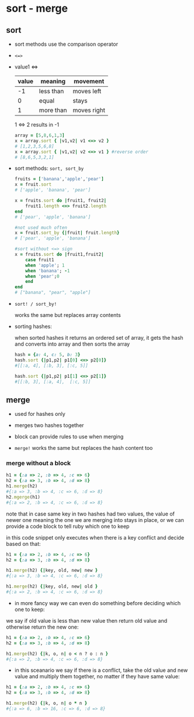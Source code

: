 # sort - merge

## sort

- sort methods use the comparison operator

- `<=>`

- value1 <=>
  
  | value | meaning   | movement    |
  | ----- | --------- | ----------- |
  | -1    | less than | moves left  |
  | 0     | equal     | stays       |
  | 1     | more than | moves right |
  
  1 <=> 2 results in -1
  
  ```ruby
  array = [5,8,6,1,3]
  x = array.sort { |v1,v2| v1 <=> v2 }
  # [1,2,3,5,6,8]
  x = array.sort { |v1,v2| v2 <=> v1 } #reverse order
  # [8,6,5,3,2,1]
  ```

- sort methods: `sort, sort_by`
  
  ```ruby
  fruits = ['banana','apple','pear']
  x = fruit.sort
  # ['apple', 'banana', 'pear']
  
  x = fruits.sort do |fruit1, fruit2|
      fruit1.length <=> fruit2.length
  end
  # ['pear', 'apple', 'banana']
  
  #not used much often
  x = fruit.sort_by {|fruit| fruit.length}
  # ['pear', 'apple', 'banana']
  
  #sort without <=> sign
  x = fruits.sort do |fruit1,fruit2|
      case fruit1
      when 'apple'; 1
      when 'banana'; -1
      when 'pear';0
      end
  end
  # ["banana", "pear", "apple"]
  ```

- `sort! / sort_by!`
  
  works the same but replaces array contents

- sorting hashes:
  
  when sorted hashes it returns an ordered set of array, it gets the hash and converts into array and then sorts the array
  
  ```ruby
  hash = {a: 4, c: 5, b: 3}
  hash.sort {|p1,p2| p1[0] <=> p2[0]}
  #[[:a, 4], [:b, 3], [:c, 5]]
  
  hash.sort {|p1,p2| p1[1] <=> p2[1]}
  #[[:b, 3], [:a, 4],  [:c, 5]]
  ```

## merge

- used for hashes only

- merges two hashes together

- block can provide rules to use when merging

- `merge!` works the same but replaces the hash content too

### merge without a block

```ruby
h1 = {:a => 2, :b => 4, :c => 6}
h2 = {:a => 3, :b => 4, :d => 8}
h1.merge(h2)
#{:a => 3, :b => 4, :c => 6, :d => 8}
h2.mgerge(h1)
#{:a => 2, :b => 4, :c => 6, :d => 8}
```

note that in case same key in two hashes had two values, the value of newer one meaning the one we are merging into stays in place, or we can provide a code block to tell ruby which one to keep

in this code snippet only executes when there is a key conflict and decide based on that:

```ruby
h1 = {:a => 2, :b => 4, :c => 6}
h2 = {:a => 3, :b => 4, :d => 8}

h1.merge(h2) {|key, old, new| new }
#{:a => 3, :b => 4, :c => 6, :d => 8}

h1.merge(h2) {|key, old, new| old }
#{:a => 2, :b => 4, :c => 6, :d => 8}
```

- in more fancy way we can even do something before deciding which one to keep:

we say if old value is less than new value then return old value and otherwise return the new one:

```ruby
h1 = {:a => 2, :b => 4, :c => 6}
h2 = {:a => 3, :b => 4, :d => 8}

h1.merge(h2) {|k, o, n| o < n ? o : n }
#{:a => 2, :b => 4, :c => 6, :d => 8}
```

- in this sceanario we say if there is a conflict, take the old value and new value and multiply them together, no matter if they have same value:

```ruby
h1 = {:a => 2, :b => 4, :c => 6}
h2 = {:a => 3, :b => 4, :d => 8}

h1.merge(h2) {|k, o, n| o * n }
#{:a => 6, :b => 16, :c => 6, :d => 8}
```
